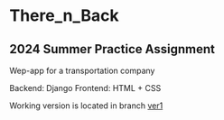 # There_n_Back
## 2024 Summer Practice Assignment

Wep-app for a transportation company

Backend: Django
Frontend: HTML + CSS

Working version is located in branch [ver1](https://github.com/Yogafroga/There_n_Back/tree/ver1)